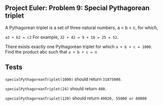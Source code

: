 ## Project Euler: Problem 9: Special Pythagorean triplet
A Pythagorean triplet is a set of three natural numbers, a < b < c, for which,

`a2 + b2 = c2`
For example, `32 + 42 = 9 + 16 = 25 = 52`.

There exists exactly one Pythagorean triplet for which `a + b + c = 1000`. Find the product abc such that `a + b + c = n`

## Tests
`specialPythagoreanTriplet(1000)` should return `31875000`.

`specialPythagoreanTriplet(24)` should return `480`.

`specialPythagoreanTriplet(120)` should return `49920, 55080 or 60000`